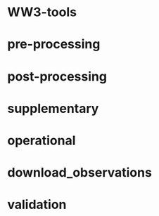 # WW3-tools

# pre-processing
# post-processing
# supplementary
# operational
# download_observations
# validation

